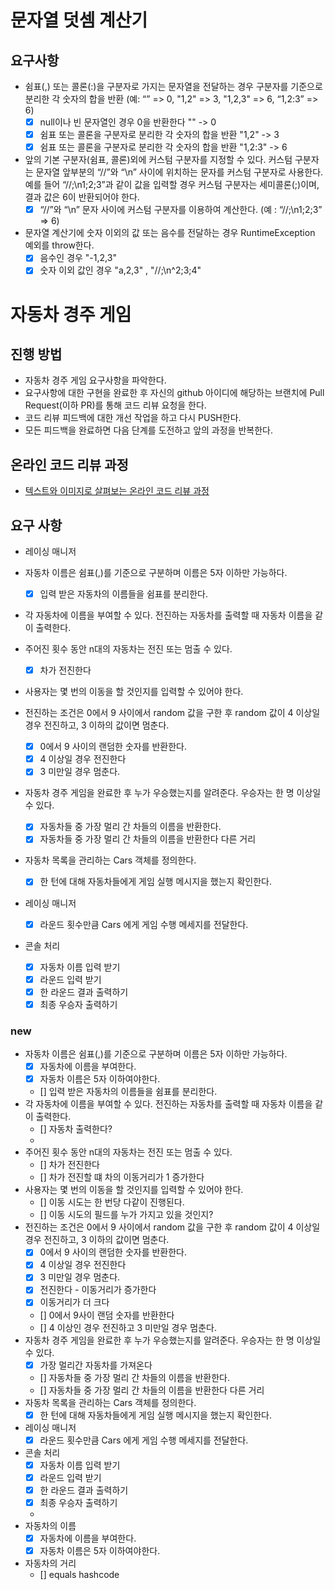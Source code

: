 # 문자열 덧셈 계산기

## 요구사항

- 쉼표(,) 또는 콜론(:)을 구분자로 가지는 문자열을 전달하는 경우 구분자를 기준으로 분리한 각 숫자의 합을 반환 (예: “” => 0, "1,2" => 3, "1,2,3" => 6, “1,2:3” => 6)
    - [x] null이나 빈 문자열인 경우 0을 반환한다 "" -> 0
    - [x] 쉼표 또는 콜론을 구분자로 분리한 각 숫자의 합을 반환 "1,2" -> 3
    - [x] 쉼표 또는 콜론을 구분자로 분리한 각 숫자의 합을 반환 "1,2:3" -> 6
- 앞의 기본 구분자(쉼표, 콜론)외에 커스텀 구분자를 지정할 수 있다. 커스텀 구분자는 문자열 앞부분의 “//”와 “\n” 사이에 위치하는 문자를 커스텀 구분자로 사용한다. 예를 들어 “//;\n1;2;3”과 같이
  값을 입력할 경우 커스텀 구분자는 세미콜론(;)이며, 결과 값은 6이 반환되어야 한다.
    - [x] “//”와 “\n” 문자 사이에 커스텀 구분자를 이용하여 계산한다. (예 : “//;\n1;2;3” => 6)
- 문자열 계산기에 숫자 이외의 값 또는 음수를 전달하는 경우 RuntimeException 예외를 throw한다.
    - [x] 음수인 경우 "-1,2,3"
    - [x] 숫자 이외 값인 경우 "a,2,3" , "//;\n^2;3;4"

# 자동차 경주 게임

## 진행 방법

* 자동차 경주 게임 요구사항을 파악한다.
* 요구사항에 대한 구현을 완료한 후 자신의 github 아이디에 해당하는 브랜치에 Pull Request(이하 PR)를 통해 코드 리뷰 요청을 한다.
* 코드 리뷰 피드백에 대한 개선 작업을 하고 다시 PUSH한다.
* 모든 피드백을 완료하면 다음 단계를 도전하고 앞의 과정을 반복한다.

## 온라인 코드 리뷰 과정

* [텍스트와 이미지로 살펴보는 온라인 코드 리뷰 과정](https://github.com/next-step/nextstep-docs/tree/master/codereview)

## 요구 사항

- 레이싱 매니저

- 자동차 이름은 쉼표(,)를 기준으로 구분하며 이름은 5자 이하만 가능하다.
    - [X] 입력 받은 자동차의 이름들을 쉼표를 분리한다.
- 각 자동차에 이름을 부여할 수 있다. 전진하는 자동차를 출력할 때 자동차 이름을 같이 출력한다.

- 주어진 횟수 동안 n대의 자동차는 전진 또는 멈출 수 있다.
    - [x] 차가 전진한다
- 사용자는 몇 번의 이동을 할 것인지를 입력할 수 있어야 한다.
- 전진하는 조건은 0에서 9 사이에서 random 값을 구한 후 random 값이 4 이상일 경우 전진하고, 3 이하의 값이면 멈춘다.
    - [X] 0에서 9 사이의 랜덤한 숫자를 반환한다.
    - [X] 4 이상일 경우 전진한다
    - [X] 3 미만일 경우 멈춘다.
- 자동차 경주 게임을 완료한 후 누가 우승했는지를 알려준다. 우승자는 한 명 이상일 수 있다.
    - [X] 자동차들 중 가장 멀리 간 차들의 이름을 반환한다.
    - [X] 자동차들 중 가장 멀리 간 차들의 이름을 반환한다 다른 거리
- 자동차 목록을 관리하는 Cars 객체를 정의한다.
    - [X] 한 턴에 대해 자동차들에게 게임 실행 메시지을 했는지 확인한다.
- 레이싱 매니저
    - [X] 라운드 횟수만큼 Cars 에게 게임 수행 메세지를 전달한다.
- 콘솔 처리
    - [x] 자동차 이름 입력 받기
    - [x] 라운드 입력 받기
    - [x] 한 라운드 결과 출력하기
    - [x] 최종 우승자 출력하기

### new

- 자동차 이름은 쉼표(,)를 기준으로 구분하며 이름은 5자 이하만 가능하다.
    - [x] 자동차에 이름을 부여한다.
    - [x] 자동차 이름은 5자 이하여야한다.

    - [] 입력 받은 자동차의 이름들을 쉼표를 분리한다.
- 각 자동차에 이름을 부여할 수 있다. 전진하는 자동차를 출력할 때 자동차 이름을 같이 출력한다.
    - [] 자동차 출력한다?
    -
- 주어진 횟수 동안 n대의 자동차는 전진 또는 멈출 수 있다.
    - [] 차가 전진한다
    - [] 차가 전진할 떄 차의 이동거리가 1 증가한다
- 사용자는 몇 번의 이동을 할 것인지를 입력할 수 있어야 한다.
    - [] 이동 시도는 한 번당 다같이 진행된다.
    - [] 이동 시도의 필드를 누가 가지고 있을 것인지?
- 전진하는 조건은 0에서 9 사이에서 random 값을 구한 후 random 값이 4 이상일 경우 전진하고, 3 이하의 값이면 멈춘다.
    - [X] 0에서 9 사이의 랜덤한 숫자를 반환한다.
    - [X] 4 이상일 경우 전진한다
    - [X] 3 미만일 경우 멈춘다.
    - [X] 전진한다 - 이동거리가 증가한다
    - [x] 이동거리가 더 크다
    - [] 0에서 9사이 랜덤 숫자를 반환한다
    - [] 4 이상인 경우 전진하고 3 미만일 경우 멈춘다.
- 자동차 경주 게임을 완료한 후 누가 우승했는지를 알려준다. 우승자는 한 명 이상일 수 있다.
    - [x] 가장 멀리간 자동차를 가져온다
    - [] 자동차들 중 가장 멀리 간 차들의 이름을 반환한다.
    - [] 자동차들 중 가장 멀리 간 차들의 이름을 반환한다 다른 거리
- 자동차 목록을 관리하는 Cars 객체를 정의한다.
    - [X] 한 턴에 대해 자동차들에게 게임 실행 메시지을 했는지 확인한다.
- 레이싱 매니저
    - [X] 라운드 횟수만큼 Cars 에게 게임 수행 메세지를 전달한다.
- 콘솔 처리
    - [x] 자동차 이름 입력 받기
    - [x] 라운드 입력 받기
    - [x] 한 라운드 결과 출력하기
    - [x] 최종 우승자 출력하기
    -
- 자동차의 이름
    - [x] 자동차에 이름을 부여한다.
    - [x] 자동차 이름은 5자 이하여야한다.
- 자동차의 거리
    - [] equals hashcode

